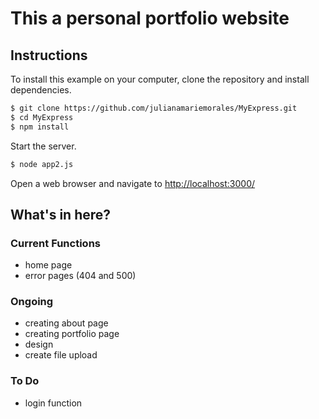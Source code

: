 This a personal portfolio website 
=======
 
Instructions
-----------
To install this example on your computer, clone the repository and install
dependencies.

```bash
$ git clone https://github.com/julianamariemorales/MyExpress.git
$ cd MyExpress
$ npm install
```

Start the server.

```bash
$ node app2.js
```

Open a web browser and navigate to [http://localhost:3000/](http://127.0.0.1:3000/)

What's in here?
-----------
### Current Functions

  * home page
  * error pages (404 and 500)

 
### Ongoing
 
  * creating about page
  * creating portfolio page
  * design
  * create file upload
  
### To Do

  * login function
